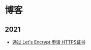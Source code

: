 # 博客

## 2021

- [通过 Let's Encrypt 申请 HTTPS证书](https://hefengbao.github.io/blog/20210713-letsencrypt-https)